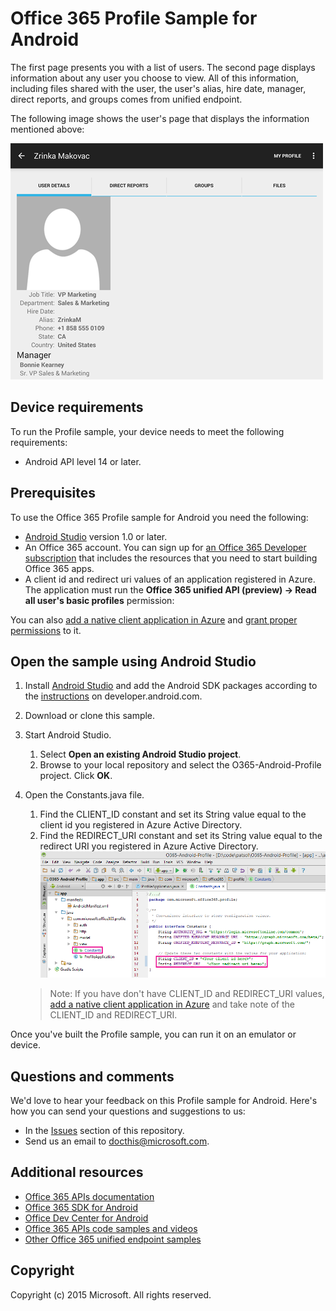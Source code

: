 # Office 365 Profile Sample for Android

The first page presents you with a list of users. The second page displays information about any user you choose to view. All of this information, including files shared with the user, the user's alias, hire date, manager, direct reports, and groups comes from unified endpoint.

The following image shows the user's page that displays the information mentioned above:

![Office 365 Profile sample](/readme-images/O365-Android-Profile-Thumbnail.png)

## Device requirements

To run the Profile sample, your device needs to meet the following requirements:

* Android API level 14 or later.
 
## Prerequisites

To use the Office 365 Profile sample for Android you need the following:

* [Android Studio](http://developer.android.com/sdk/index.html) version 1.0 or later.
* An Office 365 account. You can sign up for [an Office 365 Developer subscription](http://aka.ms/o365-android-connect-signup) that includes the resources that you need to start building Office 365 apps.
* A client id and redirect uri values of an application registered in Azure. The application must run the **Office 365 unified API (preview) -> Read all user's basic profiles** permission:

You can also [add a native client application in Azure](http://aka.ms/o365-android-connect-addapp) and [grant proper permissions](https://github.com/OfficeDev/O365-Android-Profile/wiki/Grant-permissions-to-the-Profile-application-in-Azure) to it.

## Open the sample using Android Studio

1. Install [Android Studio](http://developer.android.com/tools/studio/index.html#install-updates) and add the Android SDK packages according to the [instructions](http://developer.android.com/sdk/installing/adding-packages.html) on developer.android.com.
2. Download or clone this sample.
3. Start Android Studio.
	1. Select **Open an existing Android Studio project**.
	2. Browse to your local repository and select the O365-Android-Profile project. Click **OK**.
4. Open the Constants.java file.
	1. Find the CLIENT\_ID constant and set its String value equal to the client id you registered in Azure Active Directory.
	2. Find the REDIRECT\_URI constant and set its String value equal to the redirect URI you registered in Azure Active Directory.
    ![Office 365 Profile sample](/readme-images/O365-Android-Profile-Constants.png "Client ID and Redirect URI values in Constants file")

    > Note: If you have don't have CLIENT\_ID and REDIRECT\_URI values, [add a native client application in Azure](https://msdn.microsoft.com/library/azure/dn132599.aspx#BKMK_Adding) and take note of the CLIENT\_ID and REDIRECT_URI.

Once you've built the Profile sample, you can run it on an emulator or device.

## Questions and comments

We'd love to hear your feedback on this Profile sample for Android. Here's how you can send your questions and suggestions to us:

* In the [Issues](https://github.com/OfficeDev/O365-Android-Profile/issues) section of this repository.
* Send us an email to [docthis@microsoft.com](mailto:docthis@microsoft.com?subject=Feedback%20on%20the%20Office%20365%20Profile%20sample%20for%20Android).
  
## Additional resources

* [Office 365 APIs documentation](http://aka.ms/o365-android-connect-platformoverview)
* [Office 365 SDK for Android](http://aka.ms/o365-android-connect-sdk)
* [Office Dev Center for Android](http://aka.ms/o365-android-connect-getstarted)
* [Office 365 APIs code samples and videos](http://aka.ms/o365-android-connect-codesamples)
* [Other Office 365 unified endpoint samples](http://aka.ms/o365-unified-endpoint-codesamples) 

## Copyright
Copyright (c) 2015 Microsoft. All rights reserved.